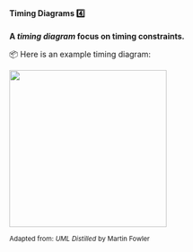 <div id="title">

#### Timing Diagrams :four:

</div>

<div id="body">

**A _timing diagram_ focus on timing constraints.**

<tip-box> 

:package: Here is an example timing diagram:

<img src="{{baseUrl}}/modeling/modelingBehaviors/timingDiagrams/images/diagram.png" height="280" />
<br>

<sub>Adapted from: _UML Distilled_ by Martin Fowler</sub>

</tip-box>

</div>

<div id="extras">
</div>